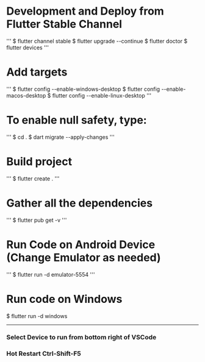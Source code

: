 
# Development and Deploy from Flutter Stable Channel
'''
$ flutter channel stable
$ flutter upgrade --continue
$ flutter doctor
$ flutter devices
'''

# Add targets
'''
$ flutter config --enable-windows-desktop
$ flutter config --enable-macos-desktop
$ flutter config --enable-linux-desktop
'''

# To enable null safety, type:
'''
$ cd .
$ dart migrate --apply-changes
'''


# Build project
'''
$ flutter create .
'''


# Gather all the dependencies
'''
$ flutter pub get -v
'''


# Run Code on Android Device (Change Emulator as needed)
'''
$ flutter run -d emulator-5554
'''

# Run code on Windows
$ flutter run -d windows

---

### Select Device to run from bottom right of VSCode
### Hot Restart Ctrl-Shift-F5